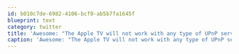 ```yaml
---
id: b010c7de-6982-4106-bcf0-ab5b7fa1645f
blueprint: text
category: twitter
title: 'Awesome: "The Apple TV will not work with any type of UPnP server, or even media servers that have iTunes media sharing"'
caption: 'Awesome: "The Apple TV will not work with any type of UPnP server, or even media servers that have iTunes media sharing"'
---
```


